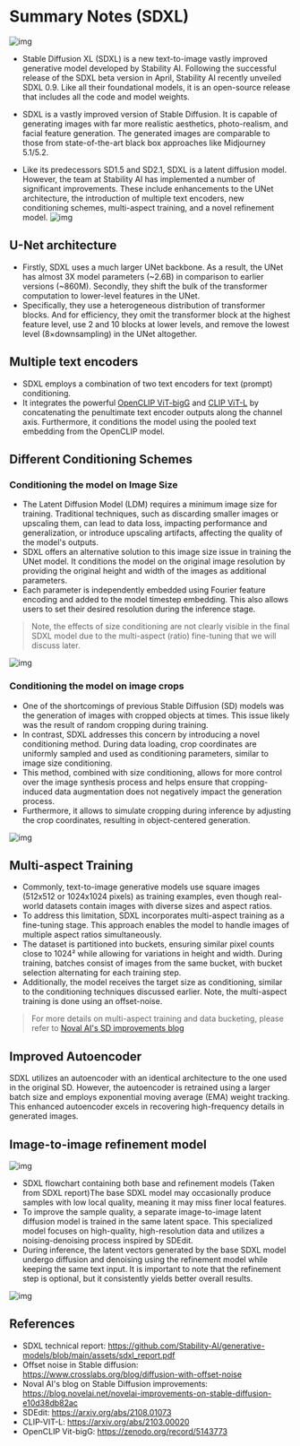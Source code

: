 # Summary Notes (SDXL)

![img](./images/sdxl/image_1.webp)

- Stable Diffusion XL (SDXL) is a new text-to-image vastly improved generative model developed by Stability AI. Following the successful release of the SDXL beta version in April, Stability AI recently unveiled SDXL 0.9. Like all their foundational models, it is an open-source release that includes all the code and model weights.

- SDXL is a vastly improved version of Stable Diffusion. It is capable of generating images with far more realistic aesthetics, photo-realism, and facial feature generation. The generated images are comparable to those from state-of-the-art black box approaches like Midjourney 5.1/5.2.

- Like its predecessors SD1.5 and SD2.1, SDXL is a latent diffusion model. However, the team at Stability AI has implemented a number of significant improvements. These include enhancements to the UNet architecture, the introduction of multiple text encoders, new conditioning schemes, multi-aspect training, and a novel refinement model.
![img](./images/sdxl/image_2.webp)


## U-Net architecture
- Firstly, SDXL uses a much larger UNet backbone. As a result, the UNet has almost 3X model parameters (~2.6B) in comparison to earlier versions (~860M). Secondly, they shift the bulk of the transformer computation to lower-level features in the UNet. 
- Specifically, they use a heterogeneous distribution of transformer blocks. And for efficiency, they omit the transformer block at the highest feature level, use 2 and 10 blocks at lower levels, and remove the lowest level (8×downsampling) in the UNet altogether.


## Multiple text encoders
- SDXL employs a combination of two text encoders for text (prompt) conditioning. 
- It integrates the powerful [OpenCLIP ViT-bigG](https://zenodo.org/record/5143773) and [CLIP ViT-L](https://arxiv.org/abs/2103.00020) by concatenating the penultimate text encoder outputs along the channel axis. Furthermore, it conditions the model using the pooled text embedding from the OpenCLIP model.

## Different Conditioning Schemes
### Conditioning the model on Image Size
- The Latent Diffusion Model (LDM) requires a minimum image size for training. Traditional techniques, such as discarding smaller images or upscaling them, can lead to data loss, impacting performance and generalization, or introduce upscaling artifacts, affecting the quality of the model's outputs.
- SDXL offers an alternative solution to this image size issue in training the UNet model. It conditions the model on the original image resolution by providing the original height and width of the images as additional parameters. 
- Each parameter is independently embedded using Fourier feature encoding and added to the model timestep embedding. This also allows users to set their desired resolution during the inference stage.

> Note, the effects of size conditioning are not clearly visible in the final SDXL model due to the multi-aspect (ratio) fine-tuning that we will discuss later.

![img](./images/sdxl/image_3.webp)

### Conditioning the model on image crops
- One of the shortcomings of previous Stable Diffusion (SD) models was the generation of images with cropped objects at times. This issue likely was the result of random cropping during training.
- In contrast, SDXL addresses this concern by introducing a novel conditioning method. During data loading, crop coordinates are uniformly sampled and used as conditioning parameters, similar to image size conditioning. 
- This method, combined with size conditioning, allows for more control over the image synthesis process and helps ensure that cropping-induced data augmentation does not negatively impact the generation process.
- Furthermore, it allows to simulate cropping during inference by adjusting the crop coordinates, resulting in object-centered generation.

![img](./images/sdxl/image_4.webp)

## Multi-aspect Training
- Commonly, text-to-image generative models use square images (512x512 or 1024x1024 pixels) as training examples, even though real-world datasets contain images with diverse sizes and aspect ratios.
- To address this limitation, SDXL incorporates multi-aspect training as a fine-tuning stage. This approach enables the model to handle images of multiple aspect ratios simultaneously. 
- The dataset is partitioned into buckets, ensuring similar pixel counts close to 1024² while allowing for variations in height and width. During training, batches consist of images from the same bucket, with bucket selection alternating for each training step. 
- Additionally, the model receives the target size as conditioning, similar to the conditioning techniques discussed earlier. Note, the multi-aspect training is done using an offset-noise.

> For more details on multi-aspect training and data bucketing, please refer to [Noval AI's SD improvements blog](https://blog.novelai.net/novelai-improvements-on-stable-diffusion-e10d38db82ac)

## Improved Autoencoder
SDXL utilizes an autoencoder with an identical architecture to the one used in the original SD. However, the autoencoder is retrained using a larger batch size and employs exponential moving average (EMA) weight tracking. This enhanced autoencoder excels in recovering high-frequency details in generated images.

## Image-to-image refinement model
![img](./images/sdxl/image_5.webp)

- SDXL flowchart containing both base and refinement models (Taken from SDXL report)The base SDXL model may occasionally produce samples with low local quality, meaning it may miss finer local features. 
- To improve the sample quality, a separate image-to-image latent diffusion model is trained in the same latent space. This specialized model focuses on high-quality, high-resolution data and utilizes a noising-denoising process inspired by SDEdit.
- During inference, the latent vectors generated by the base SDXL model undergo diffusion and denoising using the refinement model while keeping the same text input. It is important to note that the refinement step is optional, but it consistently yields better overall results.

![img](./images/sdxl/image_6.webp)

## References
- SDXL technical report: https://github.com/Stability-AI/generative-models/blob/main/assets/sdxl_report.pdf
- Offset noise in Stable diffusion: https://www.crosslabs.org/blog/diffusion-with-offset-noise
- Noval AI's blog on Stable Diffusion improvements: https://blog.novelai.net/novelai-improvements-on-stable-diffusion-e10d38db82ac
- SDEdit: https://arxiv.org/abs/2108.01073
- CLIP-VIT-L: https://arxiv.org/abs/2103.00020
- OpenCLIP Vit-bigG: https://zenodo.org/record/5143773